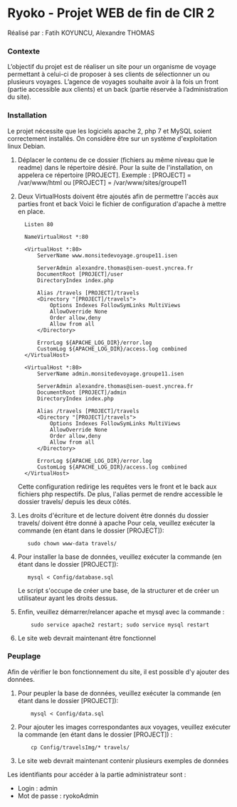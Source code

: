 # Ryoko - Projet WEB de fin de CIR 2
Réalisé par : Fatih KOYUNCU, Alexandre THOMAS

### Contexte
L’objectif du projet est de réaliser un site pour un organisme de voyage
permettant à celui-ci de proposer à ses clients de sélectionner un ou plusieurs
voyages.
L’agence de voyages souhaite avoir à la fois un front (partie accessible aux
clients) et un back (partie réservée à l’administration du site).

### Installation
Le projet nécessite que les logiciels apache 2, php 7 et MySQL soient correctement installés. On considère être sur un système d'exploitation linux Debian.

1. Déplacer le contenu de ce dossier (fichiers au même niveau que le readme) dans le répertoire désiré.
	 Pour la suite de l'installation, on appelera ce répertoire [PROJECT].
	 Exemple : [PROJECT] = /var/www/html ou [PROJECT] = /var/www/sites/groupe11

1. Deux VirtualHosts doivent être ajoutés afin de permettre l'accès aux parties front et back
	 Voici le fichier de configuration d'apache à mettre en place.

	  ```
		Listen 80

		NameVirtualHost *:80

		<VirtualHost *:80>
			ServerName www.monsitedevoyage.groupe11.isen

			ServerAdmin alexandre.thomas@isen-ouest.yncrea.fr
			DocumentRoot [PROJECT]/user
			DirectoryIndex index.php

			Alias /travels [PROJECT]/travels
			<Directory "[PROJECT]/travels">
				Options Indexes FollowSymLinks MultiViews
				AllowOverride None
				Order allow,deny
				Allow from all
			</Directory>

			ErrorLog ${APACHE_LOG_DIR}/error.log
			CustomLog ${APACHE_LOG_DIR}/access.log combined
		</VirtualHost>

		<VirtualHost *:80>
			ServerName admin.monsitedevoyage.groupe11.isen

			ServerAdmin alexandre.thomas@isen-ouest.yncrea.fr
			DocumentRoot [PROJECT]/admin
			DirectoryIndex index.php

			Alias /travels [PROJECT]/travels
			<Directory "[PROJECT]/travels">
				Options Indexes FollowSymLinks MultiViews
				AllowOverride None
				Order allow,deny
				Allow from all
			</Directory>

			ErrorLog ${APACHE_LOG_DIR}/error.log
			CustomLog ${APACHE_LOG_DIR}/access.log combined
		</VirtualHost>
	  ```

	 Cette configuration redirige les requêtes vers le front et le back aux fichiers php respectifs. De plus, l'alias
	 permet de rendre accessible le dossier travels/ depuis les deux côtés.

2. Les droits d'écriture et de lecture doivent être donnés du dossier travels/ doivent être donné à apache
	 Pour cela, veuillez exécuter la commande (en étant dans le dossier [PROJECT]):
	 ```
	 	sudo chown www-data travels/
	 ```

3. Pour installer la base de données, veuillez exécuter la commande (en étant dans le dossier [PROJECT]):
	 ```
	 	mysql < Config/database.sql
	 ```
	 Le script s'occupe de créer une base, de la structurer et de créer un utilisateur ayant les droits dessus.

4. Enfin, veuillez démarrer/relancer apache et mysql avec la commande :
	```
		sudo service apache2 restart; sudo service mysql restart
	```

5. Le site web devrait maintenant être fonctionnel


### Peuplage
Afin de vérifier le bon fonctionnement du site, il est possible d'y ajouter des données.
1. Pour peupler la base de données, veuillez exécuter la commande (en étant dans le dossier [PROJECT]):
	```
		mysql < Config/data.sql
	```

2. Pour ajouter les images correspondantes aux voyages, veuillez exécuter la commande (en étant dans le dossier [PROJECT]) :
	```
		cp Config/travelsImg/* travels/
	```

3. Le site web devrait maintenant contenir plusieurs exemples de données

Les identifiants pour accéder à la partie administrateur sont :
 - Login : admin
 - Mot de passe : ryokoAdmin
